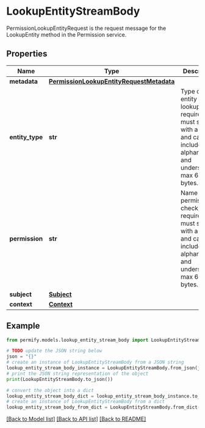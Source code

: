 # LookupEntityStreamBody

PermissionLookupEntityRequest is the request message for the LookupEntity method in the Permission service.

## Properties

Name | Type | Description | Notes
------------ | ------------- | ------------- | -------------
**metadata** | [**PermissionLookupEntityRequestMetadata**](PermissionLookupEntityRequestMetadata.md) |  | [optional] 
**entity_type** | **str** | Type of the entity to lookup, required, must start with a letter and can include alphanumeric and underscore, max 64 bytes. | [optional] 
**permission** | **str** | Name of the permission to check, required, must start with a letter and can include alphanumeric and underscore, max 64 bytes. | [optional] 
**subject** | [**Subject**](Subject.md) |  | [optional] 
**context** | [**Context**](Context.md) |  | [optional] 

## Example

```python
from permify.models.lookup_entity_stream_body import LookupEntityStreamBody

# TODO update the JSON string below
json = "{}"
# create an instance of LookupEntityStreamBody from a JSON string
lookup_entity_stream_body_instance = LookupEntityStreamBody.from_json(json)
# print the JSON string representation of the object
print(LookupEntityStreamBody.to_json())

# convert the object into a dict
lookup_entity_stream_body_dict = lookup_entity_stream_body_instance.to_dict()
# create an instance of LookupEntityStreamBody from a dict
lookup_entity_stream_body_from_dict = LookupEntityStreamBody.from_dict(lookup_entity_stream_body_dict)
```
[[Back to Model list]](../README.md#documentation-for-models) [[Back to API list]](../README.md#documentation-for-api-endpoints) [[Back to README]](../README.md)



